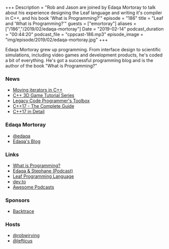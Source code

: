 +++
Description = "Rob and Jason are joined by Edaqa Mortoray to talk about his experience designing the Leaf language and writing it's compiler in C++, and his book 'What is Programming?'"
episode = "186"
title = "Leaf and 'What is Programming?'"
guests = ["emortoray"]
aliases = ["/186","/2019/02/edaqa-mortoray"]
Date = "2019-02-14"
podcast_duration = "00:44:20"
podcast_file = "cppcast-186.mp3"
episode_image = "img/episode/2019/02/edaqa-mortoray.jpg"
+++

Edaqa Mortoray grew up programming. From interface design to scientific simulations, including video games and development products, he's coded a bit of everything. He's got a successful programming blog and is the author of the book "What is Programming?"

### News ###

 - [Moving iterators in C++](https://cukic.co/2019/02/09/moving-iterators-in-cxx/)
 - [C++ 3D Game Tutorial Series](https://www.youtube.com/playlist?list=PLv8DnRaQOs5-ST_VDqgbbMRtzMtpK36Hy)
 - [Legacy Code Programmer's Toolbox](https://leanpub.com/legacycode?fbclid=IwAR0pl-pknad8nZG8lMEkZoKHUs5jMtNwxPhbssoIhiB3AZV14nomeh-pf5k)
 - [C++17 - The Complete Guide](https://leanpub.com/cpp17)
 - [C++17 in Detail](https://leanpub.com/cpp17indetail)

### Edaqa Mortoray ###

 - [@edaqa](https://twitter.com/edaqa)
 - [Edaqa's Blog](https://mortoray.com/)

### Links ###

 - [What is Programming?](https://edaqa.com/what_is_programming/)
 - [Edaqa & Stephane (Podcast)](https://edaqaandstephane.net/)
 - [Leaf Programming Language](http://leaflang.org/)
 - [dev.to](https://dev.to/)
 - [Awesome Podcasts](https://github.com/rShetty/awesome-podcasts)

### Sponsors ###

- [Backtrace](https://backtrace.io/?utm_source=CppCast&utm_medium=CppCast)

### Hosts ###

- [@robwirving](https://twitter.com/robwirving)
- [@lefticus](https://twitter.com/lefticus)

